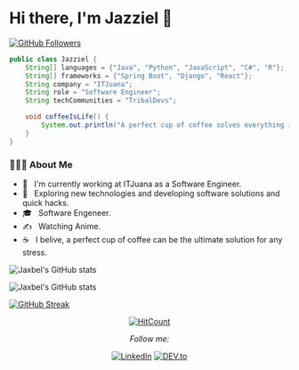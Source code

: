 # Hi there, I'm Jazziel 👋
[![GitHub Followers](https://img.shields.io/github/followers/jaxbel?label=Follow&style=social)](https://github.com/Jaxbel)

```java
public class Jazziel {
    String[] languages = {"Java", "Python", "JavaScript", "C#", "R"};
    String[] frameworks = {"Spring Boot", "Django", "React"};
    String company = "ITJuana";
    String role = "Software Engineer";
    String techCommunities = "TribalDevs";

    void coffeeIsLife() {
        System.out.println("A perfect cup of coffee solves everything ☕");
    }
}

```
<h3> 👨🏻‍💻 About Me </h3>

- 🔭 &nbsp; I'm currently working at ITJuana as a Software Engineer.
- 🤔 &nbsp; Exploring new technologies and developing software solutions and quick hacks.
- 🎓 &nbsp; Software Engeneer.
- ✍️ &nbsp; Watching Anime.
- ☕ &nbsp; I belive, a perfect cup of coffee can be the ultimate solution for any stress.


![Jaxbel's GitHub stats](https://github-readme-stats.vercel.app/api/top-langs/?username=Jaxbel&theme=graywhite&layout=compact)

![Jaxbel's GitHub stats](https://github-readme-stats.vercel.app/api?username=jaxbel&show_icons=true&theme=graywhite)

[![GitHub Streak](http://github-readme-streak-stats.herokuapp.com?user=Jaxbel&theme=graywhite&hide_border=true&date_format=M%20j%5B%2C%20Y%5D)](https://git.io/streak-stats)



<div align="center">

[![HitCount](http://hits.dwyl.com/Jaxbel/Jaxbel.svg)](http://hits.dwyl.com/Jaxbel/Jaxbel)

<i>Follow me:</i><br>
  


<a href="https://www.linkedin.com/in/jazziel-bello-86630323b" target="_blank"><img src="https://img.shields.io/badge/LinkedIn-%230077B5.svg?&style=flat-square&logo=linkedin&logoColor=white" alt="LinkedIn"></a>
<a href="https://dev.to/jaxbel" target="_blank"><img src="https://img.shields.io/badge/DEV-%230A0A0A.svg?&style=flat-square&logo=DEV.to&logoColor=white" alt="DEV.to"></a>

</div>
